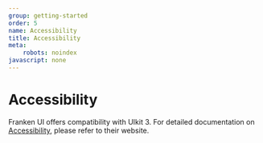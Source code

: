 ```yaml
---
group: getting-started
order: 5
name: Accessibility
title: Accessibility
meta:
    robots: noindex
javascript: none
---
```


# Accessibility

Franken UI offers compatibility with UIkit 3. For detailed documentation on <a class="font-medium underline underline-offset-4" href="https://getuikit.com/docs/accessibility" target="blank">Accessibility</a>, please refer to their website.
